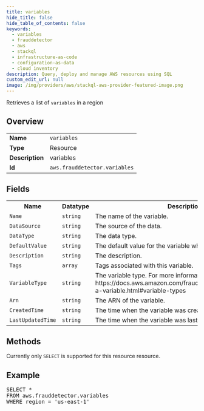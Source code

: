 ```yaml
---
title: variables
hide_title: false
hide_table_of_contents: false
keywords:
  - variables
  - frauddetector
  - aws
  - stackql
  - infrastructure-as-code
  - configuration-as-data
  - cloud inventory
description: Query, deploy and manage AWS resources using SQL
custom_edit_url: null
image: /img/providers/aws/stackql-aws-provider-featured-image.png
---
```

Retrieves a list of <code>variables</code> in a region

## Overview
<table><tbody>
<tr><td><b>Name</b></td><td><code>variables</code></td></tr>
<tr><td><b>Type</b></td><td>Resource</td></tr>
<tr><td><b>Description</b></td><td>variables</td></tr>
<tr><td><b>Id</b></td><td><code>aws.frauddetector.variables</code></td></tr>
</tbody></table>

## Fields
<table><tbody>
<tr><th>Name</th><th>Datatype</th><th>Description</th></tr>
<tr><td><code>Name</code></td><td><code>string</code></td><td>The name of the variable.</td></tr>
<tr><td><code>DataSource</code></td><td><code>string</code></td><td>The source of the data.</td></tr>
<tr><td><code>DataType</code></td><td><code>string</code></td><td>The data type.</td></tr>
<tr><td><code>DefaultValue</code></td><td><code>string</code></td><td>The default value for the variable when no value is received.</td></tr>
<tr><td><code>Description</code></td><td><code>string</code></td><td>The description.</td></tr>
<tr><td><code>Tags</code></td><td><code>array</code></td><td>Tags associated with this variable.</td></tr>
<tr><td><code>VariableType</code></td><td><code>string</code></td><td>The variable type. For more information see https:&#x2F;&#x2F;docs.aws.amazon.com&#x2F;frauddetector&#x2F;latest&#x2F;ug&#x2F;create-a-variable.html#variable-types</td></tr>
<tr><td><code>Arn</code></td><td><code>string</code></td><td>The ARN of the variable.</td></tr>
<tr><td><code>CreatedTime</code></td><td><code>string</code></td><td>The time when the variable was created.</td></tr>
<tr><td><code>LastUpdatedTime</code></td><td><code>string</code></td><td>The time when the variable was last updated.</td></tr>

</tbody></table>

## Methods
Currently only <code>SELECT</code> is supported for this resource resource.

## Example
<pre>
SELECT * 
FROM aws.frauddetector.variables
WHERE region = 'us-east-1'
</pre>
